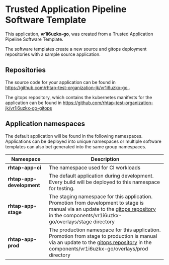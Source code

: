# Trusted Application Pipeline Software Template

This application, **vr1i6uzkx-go**, was created from a Trusted Application Pipeline Software Template.

The software templates create a new source and gitops deployment repositories with a sample source application. 

## Repositories

The source code for your application can be found in [https://github.com/rhtap-test-organization-jk/vr1i6uzkx-go ](https://github.com/rhtap-test-organization-jk/vr1i6uzkx-go ).
 
The gitops repository, which contains the kubernetes manifests for the application can be found in 
[https://github.com/rhtap-test-organization-jk/vr1i6uzkx-go-gitops ](https://github.com/rhtap-test-organization-jk/vr1i6uzkx-go-gitops ) 

## Application namespaces 

The default application will be found in the following namespaces. Applications can be deployed into unique namespaces or multiple software templates can also bet generated into the same group namespaces.  

|  Namespace   |  Description   |  
| -------- | -------- |
| **rhtap-app-ci** | The namespace used for CI workloads |
| **rhtap-app-development** | The default application during development. Every build will be deployed to this namespace for testing. |
| **rhtap-app-stage** | The staging namespace for this application. Promotion from development to stage is manual via an update to the [gitops repository](https://github.com/rhtap-test-organization-jk/vr1i6uzkx-go-gitops ) in the components/vr1i6uzkx-go/overlays/stage directory |
| **rhtap-app-prod** | The production namespace for this application. Promotion from stage to production is manual via an update to the [gitops repository](https://github.com/rhtap-test-organization-jk/vr1i6uzkx-go-gitops ) in the components/vr1i6uzkx-go/overlays/prod directory |